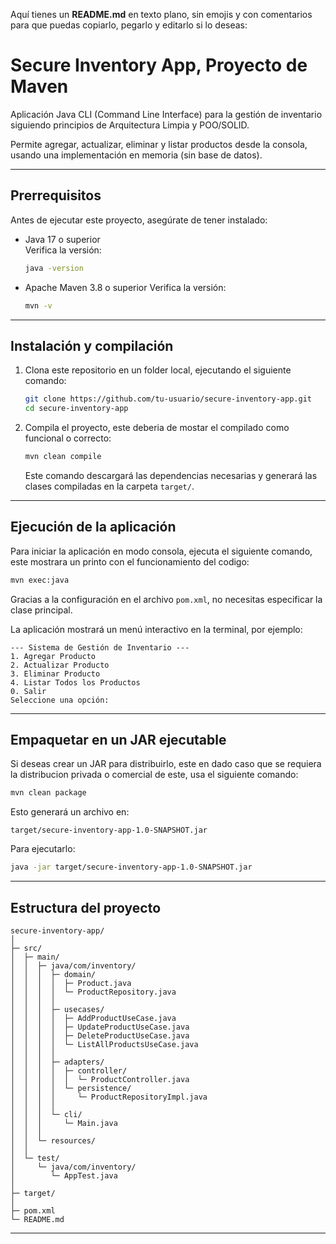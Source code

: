 Aquí tienes un **README.md** en texto plano, sin emojis y con comentarios para que puedas copiarlo, pegarlo y editarlo si lo deseas:


# Secure Inventory App, Proyecto de Maven


Aplicación Java CLI (Command Line Interface) para la gestión de inventario siguiendo principios de Arquitectura Limpia y POO/SOLID.

Permite agregar, actualizar, eliminar y listar productos desde la consola, usando una implementación en memoria (sin base de datos).

---

## Prerrequisitos

Antes de ejecutar este proyecto, asegúrate de tener instalado:

* Java 17 o superior  
  Verifica la versión:
  ```bash
  java -version
  ```

* Apache Maven 3.8 o superior
    Verifica la versión:

  ```bash
  mvn -v
  ```

---

## Instalación y compilación


1. Clona este repositorio en un folder local, ejecutando el siguiente comando:

   ```bash
   git clone https://github.com/tu-usuario/secure-inventory-app.git
   cd secure-inventory-app
   ```

2. Compila el proyecto, este deberia de mostar el compilado como funcional o correcto:

   ```bash
   mvn clean compile
   ```

   Este comando descargará las dependencias necesarias y generará las clases compiladas en la carpeta `target/`.

---

## Ejecución de la aplicación

Para iniciar la aplicación en modo consola, ejecuta el siguiente comando, este mostrara un printo con el funcionamiento del codigo:

```bash
mvn exec:java
```

Gracias a la configuración en el archivo `pom.xml`, no necesitas especificar la clase principal.

La aplicación mostrará un menú interactivo en la terminal, por ejemplo:

```
--- Sistema de Gestión de Inventario ---
1. Agregar Producto
2. Actualizar Producto
3. Eliminar Producto
4. Listar Todos los Productos
0. Salir
Seleccione una opción:
```

---

## Empaquetar en un JAR ejecutable

Si deseas crear un JAR para distribuirlo, este en dado caso que se requiera la distribucion privada o comercial de este, usa el siguiente comando:

```bash
mvn clean package
```

Esto generará un archivo en:

```
target/secure-inventory-app-1.0-SNAPSHOT.jar
```

Para ejecutarlo:

```bash
java -jar target/secure-inventory-app-1.0-SNAPSHOT.jar
```

---

## Estructura del proyecto


```
secure-inventory-app/
│
├─ src/
│  ├─ main/
│  │  ├─ java/com/inventory/                  
│  │  │  ├─ domain/                          
│  │  │  │  ├─ Product.java                  
│  │  │  │  └─ ProductRepository.java        
│  │  │  │
│  │  │  ├─ usecases/                         
│  │  │  │  ├─ AddProductUseCase.java        
│  │  │  │  ├─ UpdateProductUseCase.java    
│  │  │  │  ├─ DeleteProductUseCase.java      
│  │  │  │  └─ ListAllProductsUseCase.java    
│  │  │  │
│  │  │  ├─ adapters/                         
│  │  │  │  ├─ controller/
│  │  │  │  │  └─ ProductController.java      
│  │  │  │  └─ persistence/
│  │  │  │     └─ ProductRepositoryImpl.java  
│  │  │  │
│  │  │  └─ cli/
│  │  │     └─ Main.java                      
│  │  │
│  │  └─ resources/                           
│  │
│  └─ test/                                   
│     └─ java/com/inventory/
│        └─ AppTest.java                      
│
├─ target/                                    
│
├─ pom.xml                                    
└─ README.md                                  

```
---

